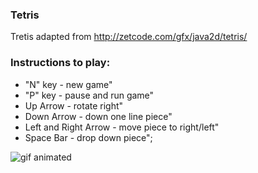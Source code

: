 ### Tetris
Tretis adapted from http://zetcode.com/gfx/java2d/tetris/

### Instructions to play:

* "N" key - new game"
* "P" key - pause and run game"
* Up Arrow -  rotate right"
* Down Arrow - down one line piece"
* Left and Right Arrow - move piece to right/left"
* Space Bar - drop down piece";

![gif animated](https://i.imgur.com/mL7vytm.gif)
